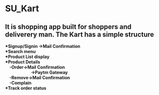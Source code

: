 # SU_Kart
<h2><b>It is shopping app built for shoppers and deliverery man. </b>
The Kart has a simple structure</h2
<h3><strong>
  *Signup/Signin ->Mail Confirmation<br>
  *Search menu<br>
  *Product List display<br>
  *Product Details<br>
    &emsp;-Order->Mail Confirmation<br>
    &emsp;&emsp;&emsp;&emsp;&emsp;&emsp;->Paytm Gateway<br>
    &emsp;-Remove->Mail Confirmation<br>
    &emsp;-Complain<br>
  *Track order status</strong>
</h3>
